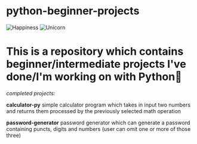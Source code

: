 # python-beginner-projects

![Happiness](https://img.shields.io/badge/happiness-passing-brightgreen)
![Unicorn](https://img.shields.io/badge/unicorn-passing-blue)

# This is a repository which contains beginner/intermediate projects I've done/I'm working on with Python🐍

*completed projects:*

**calculator-py**
simple calculator program which takes in input two numbers and returns them processed by the previously selected math operation

**password-generator**
password generator which can generate a password containing puncts, digits and numbers (user can omit one or more of those three)


